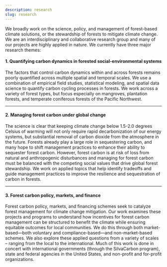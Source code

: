 ```yaml
---
description: research
slug: research
---
```


<!-- <img src="./field_work.jpg" width="40%" align="left" style="padding-right: 3%;"> -->

We broadly work on the science, policy, and management of forest-based climate solutions, or the stewardship of forests to mitigate climate change. We are an interdisciplinary and collaborative research group and many of our projects are highly applied in nature. We currently have three major research themes:

<div>

#### 1. Quantifying carbon dynamics in forested social-environmental systems

The factors that control carbon dynamics within and across forests remains poorly quantified across multiple spatial and temporal scales. We use a combination of empirical field studies, statistical modeling, and spatial data science to quantify carbon cycling processes in forests. We work across a variety of forest types, but focus especially on mangroves, plantation forests, and temperate coniferous forests of the Pacific Northwest.

</div>

---

<div>

#### 2. Managing forest carbon under global change

The science is clear that keeping climate change below 1.5-2.0 degrees Celsius of warming will not only require rapid decarbonization of our energy systems, but substantial removal of carbon dioxide from the atmosphere in the future. Forests already play a large role in sequestering carbon, and many hope to shift management practices to enhance their ability to sequester forest carbon. However, forest carbon is at risk of loss from natural and anthropogenic disturbances and managing for forest carbon must be balanced with the competing social values that drive global forest stewardship. We work on applied topics that help identify tradeoffs and guide management practices to improve the resilience and sequestration of carbon in forests. 

</div>

---

<div>

#### 3. Forest carbon policy, markets, and finance

Forest carbon policy, markets, and financing schemes seek to catalyze forest management for climate change mitigation. Our work examines these projects and programs to understand how incentives for forest carbon management can be structured to benefit the climate while ensuring equitable outcomes for local communities. We do this through both market-based—both voluntary and compliance-based—and non-market-based schemes. We also explore these applied questions from a variety of scales – ranging from the local to the international. Much of this work is done in concert with international governments (through the SilvaCarbon program), state and federal agencies in the United States, and non-profit and for-profit organizations.

</div>

</br>